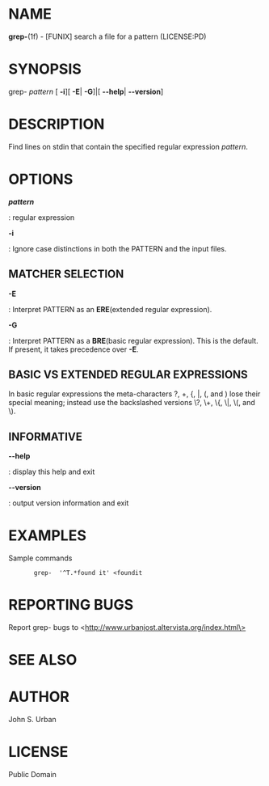 NAME
====

**grep-**(1f) - \[FUNIX\] search a file for a pattern (LICENSE:PD)

SYNOPSIS
========

grep- *pattern* \[ **-i**\]\[ **-E**\| **-G**\]\|\[ **--help**\|
**--version**\]

DESCRIPTION
===========

Find lines on stdin that contain the specified regular expression
*pattern*.

OPTIONS
=======

***pattern***

:   regular expression

****-i****

:   Ignore case distinctions in both the PATTERN and the input files.

MATCHER SELECTION
-----------------

****-E****

:   Interpret PATTERN as an **ERE**(extended regular expression).

****-G****

:   Interpret PATTERN as a **BRE**(basic regular expression). This is
    the default. If present, it takes precedence over **-E**.

BASIC VS EXTENDED REGULAR EXPRESSIONS
-------------------------------------

In basic regular expressions the meta-characters ?, +, {, \|, (, and )
lose their special meaning; instead use the backslashed versions \\?,
\\+, \\{, \\\|, \\(, and \\).

INFORMATIVE
-----------

****--help****

:   display this help and exit

****--version****

:   output version information and exit

EXAMPLES
========

Sample commands

           grep-  '^T.*found it' <foundit

REPORTING BUGS
==============

Report grep- bugs to \<http://www.urbanjost.altervista.org/index.html\>

SEE ALSO
========

AUTHOR
======

John S. Urban

LICENSE
=======

Public Domain
